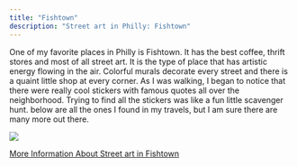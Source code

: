 ```yaml
---
title: "Fishtown"
description: "Street art in Philly: Fishtown"
---
```


One of my favorite places in Philly is Fishtown. It has the best coffee, thrift stores and most of all street art. It is the type of place that has artistic energy flowing in the air. Colorful murals decorate every street and there is a quaint little shop at every corner. As I was walking, I began to notice that there were really cool stickers with famous quotes all over the neighborhood. Trying to find all the stickers was like a fun little scavenger hunt. below are all the ones I found in my travels, but I am sure there are many more out there.  

<img src="Blog/img/philly-fishtown.png" class=pic>


<a class=links href="https://https://www.aroundtheworldl.com/2017/11/19/fishtown-philly/"> More Information About Street art in Fishtown </a>
